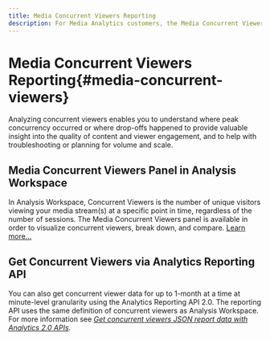 ```yaml
---
title: Media Concurrent Viewers Reporting
description: For Media Analytics customers, the Media Concurrent Viewers panel in Analysis Workspace enables you to analyze concurrent viewers to understand where peak concurrency occurred or where drop-offs happened.
---
```


# Media Concurrent Viewers Reporting{#media-concurrent-viewers}

Analyzing concurrent viewers enables you to understand where peak concurrency occurred or where drop-offs happened to provide valuable insight into the quality of content and viewer engagement, and to help with troubleshooting or planning for volume and scale.

## Media Concurrent Viewers Panel in Analysis Workspace

In Analysis Workspace, Concurrent Viewers is the number of unique visitors viewing your media stream(s) at a specific point in time, regardless of the number of sessions. The Media Concurrent Viewers panel is available in order to visualize concurrent viewers, break down, and compare. [Learn more...](https://docs.adobe.com/content/help/en/analytics/analyze/analysis-workspace/panels/media-concurrent-viewers.html)

## Get Concurrent Viewers via Analytics Reporting API

You can also get concurrent viewer data for up to 1-month at a time at minute-level granularity using the Analytics Reporting API 2.0.  The reporting API uses the same definition of concurrent viewers as Analysis Workspace.  For more information see [_*Get concurrent viewers JSON report data with Analytics 2.0 APIs*_](/help/media-reports/media-default-reports/get-concurrent-json20.md).
